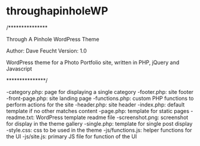 # throughapinholeWP

/***************

Through A Pinhole WordPress Theme

Author: Dave Feucht
Version: 1.0

WordPress theme for a Photo Portfolio site, written in PHP, jQuery and Javascript

***************/

-category.php: page for displaying a single category
-footer.php: site footer
-front-page.php: site landing page
-functions.php: custom PHP functions to perform actions for the site
-header.php: site header
-index.php: default template if no other matches content
-page.php: template for static pages
-readme.txt: WordPress template readme file
-screenshot.png: screenshot for display in the theme gallery
-single.php: template for single post display
-style.css: css to be used in the theme
-js/functions.js: helper functions for the UI
-js/site.js: primary JS file for function of the UI

